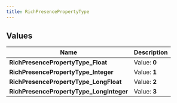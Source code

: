 ```yaml
---
title: RichPresencePropertyType
---
```


## Values

| Name | Description |
| ---- | ----------- |
| **RichPresencePropertyType\_Float** | Value: **0** |
| **RichPresencePropertyType\_Integer** | Value: **1** |
| **RichPresencePropertyType\_LongFloat** | Value: **2** |
| **RichPresencePropertyType\_LongInteger** | Value: **3** |

